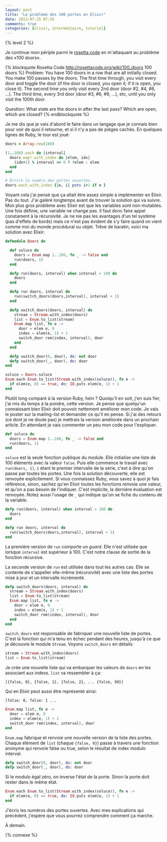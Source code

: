 ```yaml
---
layout: post
title: "Le problème des 100 portes en Elixir"
date: 2013-07-25 07:35
comments: true
categories: [elixir, intermédiaire, tutoriel]
---
```


{% level 2 %}

Je continue mon périple parmi le [rosetta code](http://rosettacode.org/wiki/)
en m'attaquant au problème des «100 doors».

{% blockquote Rosetta Code http://rosettacode.org/wiki/100_doors 100 doors %}
Problem: You have 100 doors in a row that are all initially closed. You make 100 passes by the doors. The first time through, you visit every door and toggle the door (if the door is closed, you open it; if it is open, you close it). The second time you only visit every 2nd door (door #2, #4, #6, ...). The third time, every 3rd door (door #3, #6, #9, ...), etc, until you only visit the 100th door.

Question: What state are the doors in after the last pass? Which are open, which are closed?
{% endblockquote %}

<!-- more -->

Je me dis que je vais d'abord le faire dans un langage que je connais bien
pour voir de quoi il retourne, et si il n'y a pas de pièges cachés. En
quelques lignes de Ruby, le tour est joué:

``` ruby 100 doors en Ruby
doors = Array.new(100)

(1..100).each do |interval|
  doors.map!.with_index do |elem, idx|
    (idx+1) % interval == 0 ? !elem : elem
  end
end

# Écrire le numéro des portes ouvertes.
doors.each_with_index {|e, i| puts i+1 if e }
```

Voyant cela j'ai pensé que ça allait être assez simple à implémenter en
Elixir. Pas du tout. J'ai galéré longtemps avant de trouver la solution qui
va suivre. Mon plus gros problème avec Elixir est que les variables sont
non-mutables. Une fois définie, une variable ne change pas. Il faut donc
faire appel constament à la récursivité. Je ne nie pas les avantages d'un
tel système (pas d'effets de bords) mais ce n'est pas évident de s'y faire quand
on vient comme moi du monde procédural ou objet. Trêve de baratin, voici
ma solution avec Elixir:

``` elixir 100 doors en Elixir
defmodule Doors do

  def soluce do
    doors = Enum.map 1..100, fn _ -> false end
    run(doors, 1)
  end

  defp run(doors, interval) when interval > 100 do
    doors
  end

  defp run doors, interval do
    run(switch_doors(doors,interval), interval + 1)
  end

  defp switch_doors(doors, interval) do
    stream = Stream.with_index(doors)
    list = Enum.to_list(stream)
    Enum.map list, fn e ->
      door = elem e, 0
      index = elem(e, 1) + 1
      switch_door rem(index, interval), door
    end
  end

  defp switch_door(0, door), do: not door
  defp switch_door(_, door), do: door
end

soluce = Doors.soluce
Enum.each Enum.to_list(Stream.with_index(soluce)), fn e ->
  if elem(e, 0) == true, do: IO.puts elem(e, 1) + 1
end
```

Plutôt long comparé à la version Ruby, hein ? Quoiqu'il en soit, j'en suis
fier, j'ai mis du temps à la pondre, cette version. Je pense que quelqu'un
connaissant bien Elixir doit pouvoir nettement améliorer mon code. Je
vais le poster sur la mailing-list et demander ce qu'il en
pense. Si j'ai des retours (ce dont je ne doute pas) je mettrais la
version améliorée dans un prochain article. En attendant je vais
commenter un peu mon code pour l'expliquer.

``` elixir
def soluce do
  doors = Enum.map 1..100, fn _ -> false end
  run(doors, 1)
end
```

`soluce` est la seule fonction publique du module. Elle initialise une liste
de 100 éléments avec la valeur `false`. Puis elle commence le travail avec
`run(doors, 1)`, `1` étant le premier intervalle de la série, c'est à dire
qu'on passe par toutes les portes. Une fois la solution découverte, elle est
renvoyée explicitement. Si vous connaissez Ruby, vous savez à quoi je fais
référence, sinon, sachez qu'en Elixir toutes les fonctions renvoie une valeur,
et qu'on a pas besoin de l'indiquer. C'est implicite, la dernière évaluation
est renvoyée. Notez aussi l'usage de `_` qui indique qu'on se fiche du contenu
de la variable.

``` elixir
defp run(doors, interval) when interval > 100 do
  doors
end

defp run doors, interval do
  run(switch_doors(doors,interval), interval + 1)
end
```

La première version de `run` comporte un *guard*. Elle n'est utilisée que
lorsque `interval` est supérieur à 100. C'est notre clause de sortie de la
fonction récursive.

La seconde version de `run` est utilisée dans tout les autres cas. Elle se
contente de s'appeller elle-même (récursivité) avec une liste des portes
mise à jour et un intervalle incrémenté.

``` elixir
defp switch_doors(doors, interval) do
  stream = Stream.with_index(doors)
  list = Enum.to_list(stream)
  Enum.map list, fn e ->
    door = elem e, 0
    index = elem(e, 1) + 1
    switch_door rem(index, interval), door
  end
end
```

`switch_doors` est responsable de fabriquer une nouvelle liste de portes.
C'est la fonction qui m'a tenu en échec pendant des heures, jusqu'à ce que
je découvre le module `Stream`. Voyons `switch_doors` en détails:

``` elixir
stream = Stream.with_index(doors)
list = Enum.to_list(stream)
```

Je crée une nouvelle liste qui va embarquer les valeurs de `doors`
en les associant aux indexs. `list` va ressembler à ça:

    [{false, 0}, {false, 1}, {false, 2}, ... {false, 99}]

Qui en Elixir peut aussi être représenté ainsi:

    [false: 0, false: 1 ...

``` elixir
Enum.map list, fn e ->
  door = elem e, 0
  index = elem(e, 1) + 1
  switch_door rem(index, interval), door
end
```

`Enum.map` fabrique et renvoie une nouvelle version de la liste des portes.
Chaque élément de `list` (chaque `{false, 0}`) passe à travers une fonction
anonyme qui renvoie false ou true, selon le résultat de index modulo interval.

``` elixir
defp switch_door(0, door), do: not door
defp switch_door(_, door), do: door
```

Si le modulo égal zéro, on inverse l'état de la porte. Sinon la porte doit
rester dans le même état.

``` elixir
Enum.each Enum.to_list(Stream.with_index(soluce)), fn e ->
  if elem(e, 0) == true, do: IO.puts elem(e, 1) + 1
end
```

J'écris les numéros des portes ouvertes. Avec mes explications qui précèdent,
j'espère que vous pourrez comprendre comment ça marche.

À demain.

{% connexe %}
